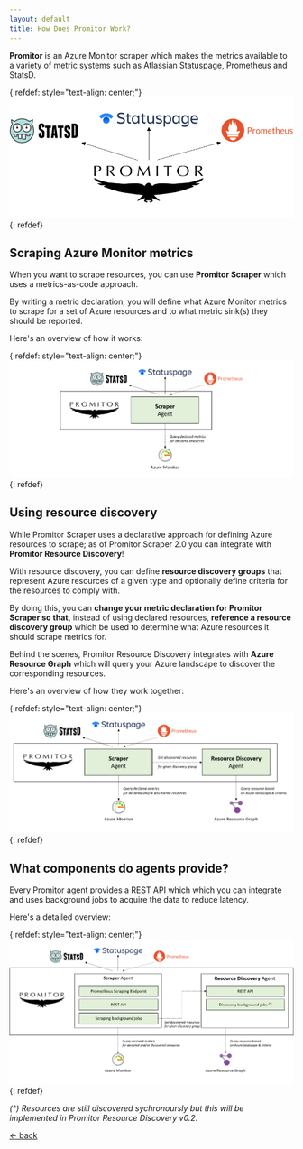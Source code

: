 ```yaml
---
layout: default
title: How Does Promitor Work?
---
```


**Promitor** is an Azure Monitor scraper which makes the metrics available
to a variety of metric systems such as Atlassian Statuspage, Prometheus and StatsD.

{:refdef: style="text-align: center;"}
![Promitor](./../media/concepts/high-level.png)
{: refdef}

## Scraping Azure Monitor metrics

When you want to scrape resources, you can use **Promitor Scraper** which uses a metrics-as-code approach.

By writing a metric declaration, you will define what Azure Monitor metrics to scrape for a set of Azure resources and
 to what metric sink(s) they should be reported.

Here's an overview of how it works:

{:refdef: style="text-align: center;"}
![Promitor Scraper without resource discovery](./../media/concepts/how-it-works-without-discovery.png)
{: refdef}

## Using resource discovery

While Promitor Scraper uses a declarative approach for defining Azure resources to scrape; as of Promitor Scraper 2.0
 you can integrate with **Promitor Resource Discovery**!

With resource discovery, you can define **resource discovery groups** that represent Azure resources of a given type and
 optionally define criteria for the resources to comply with.

By doing this, you can **change your metric declaration for Promitor Scraper so that,** instead of using declared resources,
 **reference a resource discovery group** which be used to determine what Azure resources it should scrape
 metrics for.

Behind the scenes, Promitor Resource Discovery integrates with **Azure Resource Graph** which will query your Azure landscape
 to discover the corresponding resources.

Here's an overview of how they work together:

{:refdef: style="text-align: center;"}
![Promitor Scraper with resource discovery](./../media/concepts/how-it-works-with-discovery.png)
{: refdef}

## What components do agents provide?

Every Promitor agent provides a REST API which which you can integrate and uses background jobs to acquire the data
 to reduce latency.

Here's a detailed overview:

{:refdef: style="text-align: center;"}
![Agent internals](./../media/concepts/agent-internals.png)
{: refdef}

_(*) Resources are still discovered sychronoursly but this will be implemented in Promitor Resource Discovery v0.2._

[&larr; back](/)
